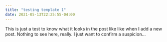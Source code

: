 ```yaml
---
title: "testing template 1"
date: 2021-05-13T22:25:55-04:00
---
```


This is just a test to know what it looks in the post like like when I add a new post. Nothing to see here, really. I just want to confirm a suspicion...
